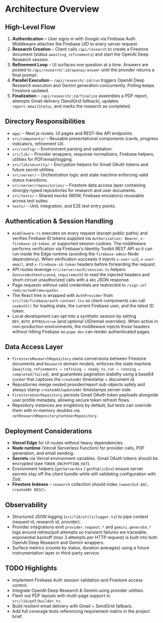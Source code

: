 # Architecture Overview

## High-Level Flow

1. **Authentication** – User signs in with Google via Firebase Auth. Middleware attaches the Firebase UID to every server request.
2. **Research Creation** – Client calls `/api/research` to create a Firestore document (status `awaiting_refinements`) and start the OpenAI Deep Research session.
3. **Refinement Loop** – UI surfaces one question at a time. Answers are posted to `/api/research/:id/openai/answer` until the provider returns a final prompt.
4. **Parallel Execution** – `/api/research/:id/run` triggers OpenAI Deep Research execution and Gemini generation concurrently. Polling keeps Firestore updated.
5. **Finalization** – `/api/research/:id/finalize` assembles a PDF report, attempts Gmail delivery (SendGrid fallback), updates `report.emailStatus`, and marks the research as completed.

## Directory Responsibilities

- `app/` – Next.js routes. UI pages and REST-like API endpoints.
- `src/components/` – Reusable presentational components (cards, progress indicators, refinement UI).
- `src/config/` – Environment parsing and validation.
- `src/lib/` – Provider wrappers, response normalizers, Firebase helpers, utilities for PDF/email/logging.
- `src/lib/security/` – Encryption helpers for Gmail OAuth tokens and future secret utilities.
- `src/server/` – Orchestration logic and state machine enforcing valid status transitions.
- `src/server/repositories/` – Firestore data access layer containing strongly-typed repositories for research and user documents.
- `src/tests/` – Shared mocks (MSW, Firebase emulators) reuseable across test suites.
- `tests/` – Unit, integration, and E2E test entry points.

## Authentication & Session Handling

- `middleware.ts` executes on every request (except public paths) and verifies Firebase ID tokens supplied via `Authorization: Bearer`, `x-firebase-id-token`, or supported session cookies. The middleware performs verification via Firebase's Identity Toolkit REST API so it can run inside the Edge runtime (avoiding the `firebase-admin` Node dependency). When verification succeeds it injects `x-user-uid`, `x-user-email`, and `x-firebase-id-token` headers before forwarding the request.
- API routes leverage `src/server/auth/session.ts` helpers (`ensureAuthenticated`, `requireAuth`) to read the injected headers and short-circuit unauthorized calls with a `401` JSON response.
- Page requests without valid credentials are redirected to `/sign-in?redirectedFrom=<path>`.
- The React tree is wrapped with `AuthProvider` from `src/lib/firebase/auth-context.tsx` so client components can call `useAuth()` for loading state, the current Firebase user, and the latest ID token.
- Local development can opt into a synthetic session by setting `DEV_AUTH_BYPASS=true` (and optional UID/email overrides). When active in non-production environments, the middleware injects those headers without hitting Firebase so `pnpm dev` can render authenticated pages.

## Data Access Layer

- `FirestoreResearchRepository` owns conversions between Firestore documents and `Research` domain models, enforces the state machine (`awaiting_refinements → refining → ready_to_run → running → completed|failed`), and guarantees pagination stability using a base64 cursor that captures the `createdAt` timestamp + document id.
- Repositories merge nested provider/report sub-objects safely and always stamp `createdAt`/`updatedAt` timestamps server-side.
- `FirestoreUserRepository` persists Gmail OAuth token payloads alongside user profile metadata, allowing secure token refresh flows.
- Repository instances are singletons by default, but tests can override them with in-memory doubles via `setResearchRepository`/`setUserRepository`.

## Deployment Considerations

- **Vercel Edge** for UI routes without heavy dependencies.
- **Node runtime** (Vercel Serverless Function) for provider calls, PDF generation, and email sending.
- **Secrets** via Vercel environment variables. Gmail OAuth tokens should be encrypted (see `TOKEN_ENCRYPTION_KEY`).
- Environment helpers (`getServerEnv` / `getPublicEnv`) ensure server secrets stay off the client bundle while still validating configuration with Zod.
- **Firestore Indexes** – `research` collection should index `(ownerUid ASC, createdAt DESC)`.

## Observability

- Structured JSON logging (`src/lib/utils/logger.ts`) to pipe context (request id, research id, provider).
- Provider integrations emit `provider.request.*` and `gemini.generate.*` logs around retries/poll attempts so transient
  failures are traceable; exponential backoff (max 3 attempts per HTTP request) is built into both OpenAI Deep Research and
  Gemini wrappers.
- Surface metrics (counts by status, duration averages) using a future instrumentation layer or third-party service.

## TODO Highlights

- Implement Firebase Auth session validation and Firestore access control.
- Integrate OpenAI Deep Research & Gemini using provider utilities.
- Flesh out PDF layouts with multi-page support in `src/lib/pdf/builder.ts`.
- Build resilient email delivery with Gmail + SendGrid fallback.
- Add full coverage tests referencing requirement matrix in the project brief.
